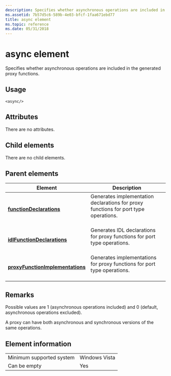 ```yaml
---
description: Specifies whether asynchronous operations are included in the generated proxy functions.
ms.assetid: 7b57d5c6-589b-4e03-bfcf-1faa671ebd77
title: async element
ms.topic: reference
ms.date: 05/31/2018
---
```


# async element

Specifies whether asynchronous operations are included in the generated proxy functions.

## Usage

``` syntax
<async/>
```

## Attributes

There are no attributes.

## Child elements

There are no child elements.

## Parent elements



| Element                                                                         | Description                                                                                                |
|---------------------------------------------------------------------------------|------------------------------------------------------------------------------------------------------------|
| [**functionDeclarations**](functiondeclarations.md)<br/>                 | Generates implementation declarations for proxy functions for port type operations.<br/> <br/> |
| [**idlFunctionDeclarations**](idlfunctiondeclarations.md)<br/>           | Generates IDL declarations for proxy functions for port type operations.<br/> <br/>            |
| [**proxyFunctionImplementations**](proxyfunctionimplementations.md)<br/> | Generates implementations for proxy functions for port type operations.<br/> <br/>             |



## Remarks

Possible values are 1 (asynchronous operations included) and 0 (default, asynchronous operations excluded).

A proxy can have both asynchronous and synchronous versions of the same operations.

## Element information



|                                     |               |
|-------------------------------------|---------------|
| Minimum supported system<br/> | Windows Vista |
| Can be empty                        | Yes           |



 

 





